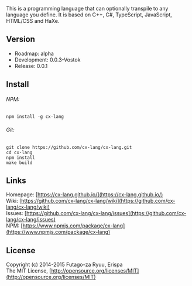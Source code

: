 This is a programming language that can optionally transpile to any language you define.
It is based on C++, C#, TypeScript, JavaScript, HTML/CSS and HaXe.

Version
-------
- Roadmap: alpha<br>
- Development: 0.0.3-Vostok<br>
- Release:     0.0.1

Install
-------
###### NPM:
  
  ```shell
  npm install -g cx-lang
  ```
  
###### Git:
  
  ```shell
  git clone https://github.com/cx-lang/cx-lang.git
  cd cx-lang
  npm install
  make build
  ```

Links
-----
  
  Homepage: [https://cx-lang.github.io/](https://cx-lang.github.io/)<br>
  Wiki: [https://github.com/cx-lang/cx-lang/wiki](https://github.com/cx-lang/cx-lang/wiki)<br>
  Issues: [https://github.com/cx-lang/cx-lang/issues](https://github.com/cx-lang/cx-lang/issues)<br>
  NPM: [https://www.npmjs.com/package/cx-lang](https://www.npmjs.com/package/cx-lang)

License
-------
Copyright (c) 2014-2015 Futago-za Ryuu, Erispa<br>
The MIT License, [http://opensource.org/licenses/MIT](http://opensource.org/licenses/MIT)
